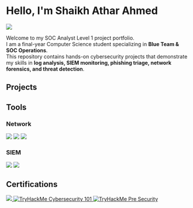 # Hello, I'm Shaikh Athar Ahmed
<a href="https://linkedin.com/in/shaikh-athar018"><img src="https://img.shields.io/badge/-LinkedIn-0072b1?&style=for-the-badge&logo=linkedin&logoColor=white" /></a>

Welcome to my SOC Analyst Level 1 project portfolio.  
I am a final-year Computer Science student specializing in **Blue Team & SOC Operations**.  
This repository contains hands-on cybersecurity projects that demonstrate my skills in **log analysis, SIEM monitoring, phishing triage, network forensics, and threat detection**.


## Projects

## Tools


### Network
<div>
    <img src="https://img.shields.io/badge/-Wireshark-1679A7?&style=for-the-badge&logo=Wireshark&logoColor=white" />
    <img src="https://img.shields.io/badge/-Suricata-EF3B2D?&style=for-the-badge&logo=Suricata&logoColor=white" />
    <img src="https://img.shields.io/badge/-Zeek-777BB4?&style=for-the-badge&logo=Zeek&logoColor=white" />
</div>

### SIEM
<div>
    <img src="https://img.shields.io/badge/-Splunk-000000?&style=for-the-badge&logo=Splunk&logoColor=white" />
    <img src="https://img.shields.io/badge/-Elastic-005571?&style=for-the-badge&logo=Elastic&logoColor=white" />
</div>

## Certifications
<div>
<a href="https://www.coursera.org/account/accomplishments/professional-cert/ENUTE8LVV39R"><img src="https://img.shields.io/badge/Google%20Cybersecurity-4285F4?style=for-the-badge&logo=Google&logoColor=white" /> </a>
<a href="https://tryhackme-certificates.s3-eu-west-1.amazonaws.com/THM-AMU3BQYMIH.pdf" target="_blank" rel="noopener noreferrer"><img src="https://img.shields.io/badge/TryHackMe%20Pre--Security-FF6A00?style=for-the-badge&logo=tryhackme&logoColor=white" alt="TryHackMe Cybersecurity 101" /> </a>
<a href="https://tryhackme-certificates.s3-eu-west-1.amazonaws.com/THM-Y20BFR1KFF.pdf" target="_blank" rel="noopener noreferrer"><img src="https://img.shields.io/badge/TryHackMe%20Pre--Security-FF6A00?style=for-the-badge&logo=tryhackme&logoColor=white" alt="TryHackMe Pre Security" /> </a>
</div>
